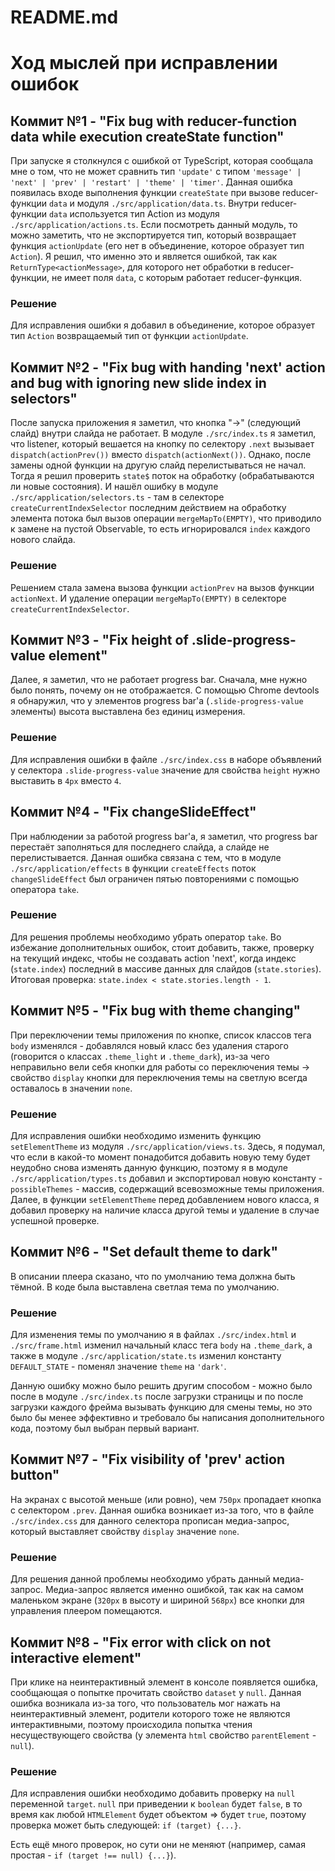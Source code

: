 # README.md

# Ход мыслей при исправлении ошибок

## Коммит №1 - "Fix bug with reducer-function data while execution createState function"

При запуске я столкнулся с ошибкой от TypeScript, которая сообщала мне о том, что не может сравнить тип `'update'` с типом `'message' | 'next' | 'prev' | 'restart' | 'theme' | 'timer'`. Данная ошибка появилась входе выполнения функции `createState` при вызове reducer-функции `data` и модуля `./src/application/data.ts`. Внутри reducer-функции `data` используется тип Action из модуля `./src/application/actions.ts`. Если посмотреть данный модуль, то можно заметить, что не экспортируется тип, который возвращает функция `actionUpdate` (его нет в объединение, которое образует тип `Action`). Я решил, что именно это и является ошибкой, так как `ReturnType<actionMessage>`, для которого нет обработки в reducer-функции, не имеет поля `data`, с которым работает reducer-функция.

### Решение

Для исправления ошибки я добавил в объединение, которое образует тип `Action` возвращаемый тип от функции `actionUpdate`.

## Коммит №2 - "Fix bug with handing 'next' action and bug with ignoring new slide index in selectors"

После запуска приложения я заметил, что кнопка "→" (следующий слайд) внутри слайда не работает. В модуле `./src/index.ts` я заметил, что listener, который вешается на кнопку по селектору `.next` вызывает `dispatch(actionPrev())` вместо `dispatch(actionNext())`. Однако, после замены одной функции на другую слайд перелистываться не начал. Тогда я решил проверить `state$` поток на обработку (обрабатываются ли новые состояния). И нашёл ошибку в модуле `./src/application/selectors.ts` - там в селекторе `createCurrentIndexSelector` последним действием на обработку элемента потока был вызов операции `mergeMapTo(EMPTY)`, что приводило к замене на пустой Observable, то есть игнорировался `index` каждого нового слайда.

### Решение

Решением стала замена вызова функции `actionPrev` на вызов функции `actionNext`. И удаление операции `mergeMapTo(EMPTY)` в селекторе `createCurrentIndexSelector`.

## Коммит №3 - "Fix height of .slide-progress-value element"

Далее, я заметил, что не работает progress bar. Сначала, мне нужно было понять, почему он не отображается. С помощью Chrome devtools я обнаружил, что у элементов progress bar'а (`.slide-progress-value` элементы) высота выставлена без единиц измерения.

### Решение

Для исправления ошибки в файле `./src/index.css` в наборе объявлений у селектора `.slide-progress-value` значение для свойства `height` нужно выставить в `4px` вместо `4`.

## Коммит №4 - "Fix changeSlideEffect"

При наблюдении за работой progress bar'а, я заметил, что progress bar перестаёт заполняться для последнего слайда, а слайде не перелистывается. Данная ошибка связана с тем, что в модуле `./src/application/effects` в функции `createEffects` поток `changeSlideEffect` был ограничен пятью повторениями с помощью оператора `take`.

### Решение

Для решения проблемы необходимо убрать оператор `take`. Во избежание дополнительных ошибок, стоит добавить, также, проверку на текущий индекс, чтобы не создавать action 'next', когда индекс (`state.index`) последний в массиве данных для слайдов (`state.stories`).
Итоговая проверка: `state.index < state.stories.length - 1`.

## Коммит №5 - "Fix bug with theme changing"

При переключении темы приложения по кнопке, список классов тега `body` изменялся - добавлялся новый класс без удаления старого (говорится о классах `.theme_light` и `.theme_dark`), из-за чего неправильно вели себя кнопки для работы со переключения темы → свойство `display` кнопки для переключения темы на светлую всегда оставалось в значении `none`.

### Решение

Для исправления ошибки необходимо изменить функцию `setElementTheme` из модуля `./src/application/views.ts`. Здесь, я подумал, что если в какой-то момент понадобится добавить новую тему будет неудобно снова изменять данную функцию, поэтому я в модуле `./src/application/types.ts` добавил и экспортировал новую константу - `possibleThemes` - массив, содержащий всевозможные темы приложения. Далее, в функции `setElementTheme` перед добавлением нового класса, я добавил проверку на наличие класса другой темы и удаление в случае успешной проверке.

## Коммит №6 - "Set default theme to dark"

В описании плеера сказано, что по умолчанию тема должна быть тёмной. В коде была выставлена светлая тема по умолчанию.

### Решение

Для изменения темы по умолчанию я в файлах `./src/index.html` и `./src/frame.html` изменил начальный класс тега `body` на `.theme_dark`, а также в модуле `./src/application/state.ts` изменил константу `DEFAULT_STATE` - поменял значение `theme` на `'dark'`.

Данную ошибку можно было решить другим способом - можно было после в модуле `./src/index.ts` после загрузки страницы и по после загрузки каждого фрейма вызывать функцию для смены темы, но это было бы менее эффективно и требовало бы написания дополнительного кода, поэтому был выбран первый вариант.

## Коммит №7 - "Fix visibility of 'prev' action button"

На экранах с высотой меньше (или ровно), чем `750px` пропадает кнопка с селектором `.prev`. Данная ошибка возникает из-за того, что в файле `./src/index.css` для данного селектора прописан медиа-запрос, который выставляет свойству `display` значение `none`.

### Решение

Для решения данной проблемы необходимо убрать данный медиа-запрос. Медиа-запрос является именно ошибкой, так как на самом маленьком экране (`320px` в высоту и шириной `568px`) все кнопки для управления плеером помещаются.

## Коммит №8 - "Fix error with click on not interactive element"

При клике на неинтерактивный элемент в консоле появляется ошибка, сообщающая о попытке прочитать свойство `dataset` у `null`. Данная ошибка возникала из-за того, что пользователь мог нажать на неинтерактивный элемент, родители которого тоже не являются интерактивными, поэтому происходила попытка чтения несуществующего свойства (у элемента `html` свойство `parentElement` - `null`).

### Решение

Для исправления ошибки необходимо добавить проверку на `null` переменной `target`. `null` при приведении к `boolean` будет `false`, в то время как любой `HTMLElement` будет объектом ⇒ будет `true`, поэтому проверка может быть следующей: `if (target) {...}`.

Есть ещё много проверок, но сути они не меняют (например, самая простая - `if (target !== null) {...}`).
